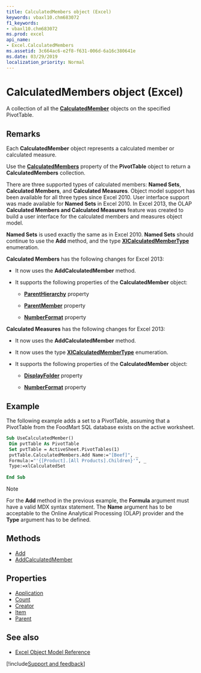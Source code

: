 ```yaml
---
title: CalculatedMembers object (Excel)
keywords: vbaxl10.chm683072
f1_keywords:
- vbaxl10.chm683072
ms.prod: excel
api_name:
- Excel.CalculatedMembers
ms.assetid: 3c664ac6-e2f8-f631-006d-6a16c380641e
ms.date: 03/29/2019
localization_priority: Normal
---
```



# CalculatedMembers object (Excel)

A collection of all the **[CalculatedMember](Excel.CalculatedMembers.md)** objects on the specified PivotTable.


## Remarks

Each **CalculatedMember** object represents a calculated member or calculated measure.

Use the **[CalculatedMembers](Excel.PivotTable.CalculatedMembers.md)** property of the **PivotTable** object to return a **CalculatedMembers** collection.

There are three supported types of calculated members: **Named Sets**, **Calculated Members**, and **Calculated Measures**. Object model support has been available for all three types since Excel 2010. User interface support was made available for **Named Sets** in Excel 2010. In Excel 2013, the OLAP **Calculated Members and Calculated Measures** feature was created to build a user interface for the calculated members and measures object model.

**Named Sets** is used exactly the same as in Excel 2010. **Named Sets** should continue to use the **Add** method, and the type **[XlCalculatedMemberType](excel.xlcalculatedmembertype.md)** enumeration.

**Calculated Members** has the following changes for Excel 2013:

- It now uses the **AddCalculatedMember** method.
    
- It supports the following properties of the **CalculatedMember** object:

  - **[ParentHierarchy](Excel.calculatedmember.parenthierarchy.md)** property
    
  - **[ParentMember](Excel.calculatedmember.parentmember.md)** property 
    
  - **[NumberFormat](Excel.calculatedmember.numberformat.md)** property 
    
**Calculated Measures** has the following changes for Excel 2013:

- It now uses the **AddCalculatedMember** method.
    
- It now uses the type **[XlCalculatedMemberType](Excel.xlCalculatedMemberType.md)** enumeration.

- It supports the following properties of the **CalculatedMember** object:
    
  - **[DisplayFolder](Excel.CalculatedMember.DisplayFolder.md)** property
    
  - **[NumberFormat](Excel.calculatedmember.numberformat.md)** property 
    

## Example

The following example adds a set to a PivotTable, assuming that a PivotTable from the FoodMart SQL database exists on the active worksheet.

```vb
Sub UseCalculatedMember() 
 Dim pvtTable As PivotTable 
 Set pvtTable = ActiveSheet.PivotTables(1)
 pvtTable.CalculatedMembers.Add Name:="[Beef]", _ 
 Formula:="'{[Product].[All Products].Children}'", _ 
 Type:=xlCalculatedSet 
 
End Sub
```

> [!NOTE] 
> For the **Add** method in the previous example, the **Formula** argument must have a valid MDX syntax statement. The **Name** argument has to be acceptable to the Online Analytical Processing (OLAP) provider and the **Type** argument has to be defined.


## Methods

- [Add](Excel.CalculatedMembers.Add.md)
- [AddCalculatedMember](Excel.calculatedmembers.addcalculatedmember.md)

## Properties

- [Application](Excel.CalculatedMembers.Application.md)
- [Count](Excel.CalculatedMembers.Count.md)
- [Creator](Excel.CalculatedMembers.Creator.md)
- [Item](Excel.CalculatedMembers.Item.md)
- [Parent](Excel.CalculatedMembers.Parent.md)


## See also

- [Excel Object Model Reference](overview/Excel/object-model.md)

[!include[Support and feedback](~/includes/feedback-boilerplate.md)]